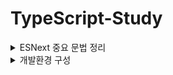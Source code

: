 #	TypeScript-Study

<details>
    <summary>ESNext 중요 문법 정리</summary>
    <div markdown="1">

    ## ESNEXT(ECMAScript2015~2019) 중요 문법 정리

    1. 비구조화 할당

    ``` javascript
    //비구조할당
    let person = {name: "minje", age: 24}
    let {name, age} = person
    
    //비구조할당, 잔여연산자
    let array = [1,2,3,4]
    let [head, ...rest] = array //head = 1, rest = [2,3,4]
    ```

    비구조화 할당을 통해 각 맵버를 쉽게 얻을 수 있다.

    2. 화살표 함수

    ``` javascript
    function add(a, b) {return a + b}
    const add = (a, b) => a + b
    ```

    화살표 함수를 이용하면 코드를 간결하게 작성 할 수 있다

    3. 클래스

    ``` javascript
    abstract class Animal{
        constructor(public name?: string, public age?:number)
        abstract say(): string
    }
    class Cat extends Animal{
        say(){return '야옹'}
    }
    class Dog extends Animal{
        say(){return '멍멍'}
    }
    let animals: Animal[] = [new Cat('고양이', 3), new Dog('강아지', 1)]
    let sounds = animals.map(a => a.say())
    ```

    4. 모듈

    ``` javascript
    export default function a()
    import a from 'a'
    
    export function a()
    import { a } from 'a'
    ```

    5. 생성기

    ``` javascript
    function* gen(){
        yield* [1,2]
    }
    for(let value of gen()) console.log(value) //1, 2
    ```

    생성기는 function*과 yield 키워드를 이용해 만든다.

    6. promise와 async/await 구문

    ``` javascript
    async function get(){
        let values = []
        values.push(await Promise.resolve(1))
        values.push(await Promise.resolve(2))
        values.push(await Promise.resolve(3))
        return values
    }
    
    get().then(values => console.log(values)) // [1,2,3]
    ```

    async 사용한 함수는 await 키워드를 사용할 수 있다. await는 Promise 객체를 해소해 get함수에 [1,2,3] 값을 Promise 형태로 반환 한다.

    get함수가 반환한 Promise객체는 then 메서드로 실제값을 얻을 수 있다.

    7. 삼항연산자

    ``` javascript
    const a = fasle
    
    a ? console.log("진실") : console.log("거짓") // 거짓
    
    const a = 10
    
    a == 10 ? console.log("진실") : console.log("거짓") // 진실
    ```

    삼항연산자는 의외로 사용되는 곳들이 많고 사용법도 쉽다.

   

   </div>
</details>

<details>
<summary>개발환경 구성</summary>
<div markdown="2">

## 시작하기전 환경구성 부터 해보자..

 1. 비주얼 스튜디오 코드 설치

    마이크로소프트에서 받자.

 2. NodeJs 설치
    
    nodejs 홈페이지서 받자.

 3. 타입스크립트 컴파일러 설치

    ``` Terminal
    > npm i -g typescript

    > tsc -v
    Version 4.0.2(20-08-31기준) //에러없이 설치되었다면 정상적으로 버전이 확인 가능.

    > tsc ./2020-08-31/hello.ts
    //2020-08-31폴더에 hello.js 파일이 생성되는 것 확인.

    > node ./2020-08-31/hello.js
    // hello world!
    ```

 4. ts-node 설치

    ts-node는 타입스크립트 코드를 ES5 형식의 자바스크립트 코드로 변환하고, 동시에 실행까지 해준다.

    즉 3번에 tsc로 컴파일후 node로 실행 과정을 ts-node로 한번에 가능하다.

     ``` Terminal
    > npm i -g ts-node

    > ts-node ./2020-08-31/hello.ts
    // hello world!
    
     ```
</div></details>


</details>